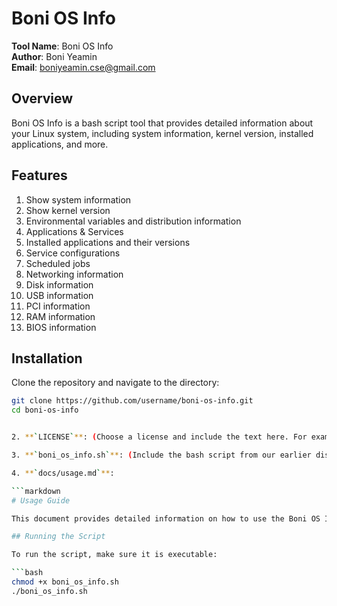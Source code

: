 # Boni OS Info

**Tool Name**: Boni OS Info  
**Author**: Boni Yeamin  
**Email**: boniyeamin.cse@gmail.com

## Overview

Boni OS Info is a bash script tool that provides detailed information about your Linux system, including system information, kernel version, installed applications, and more.

## Features

1. Show system information
2. Show kernel version
3. Environmental variables and distribution information
4. Applications & Services
5. Installed applications and their versions
6. Service configurations
7. Scheduled jobs
8. Networking information
9. Disk information
10. USB information
11. PCI information
12. RAM information
13. BIOS information

## Installation

Clone the repository and navigate to the directory:

```bash
git clone https://github.com/username/boni-os-info.git
cd boni-os-info


2. **`LICENSE`**: (Choose a license and include the text here. For example, MIT License, GPL, etc.)

3. **`boni_os_info.sh`**: (Include the bash script from our earlier discussion.)

4. **`docs/usage.md`**:

```markdown
# Usage Guide

This document provides detailed information on how to use the Boni OS Info tool.

## Running the Script

To run the script, make sure it is executable:

```bash
chmod +x boni_os_info.sh
./boni_os_info.sh

